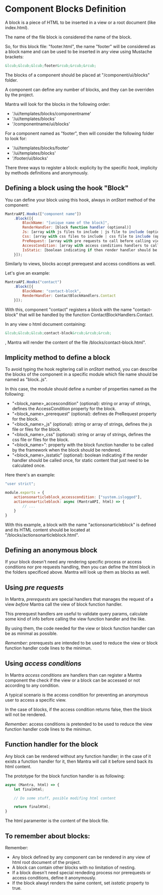 # Component Blocks Definition

A block is a piece of HTML to be inserted in a view or a root document (like index.html).

The name of the file block is considered the name of the block.

So, for this block file: "footer.html", the name "footer" will be considered as a block name and can be used to be inserted in any view using Mustache brackets:

```html
&lcub;&lcub;&lcub;footer&rcub;&rcub;&rcub;
```

The blocks of a component should be placed at "/component/ui/blocks" folder.

A component can define any number of blocks, and they can be overriden by the project.

Mantra will look for the blocks in the following order:

* '/ui/templates/blocks/componentname' 
* '/ui/templates/blocks'
* '/componentname/ui/blocks'

For a component named as "footer", then will consider the following folder to look for:

* '/ui/templates/blocks/footer' 
* '/ui/templates/blocks'
* '/footer/ui/blocks'

There three ways to register a block: explicity by the specific *hook*, implicity by methods definitions and anonymously.

## Defining a block using the hook "Block"

You can define your block using this hook, always in *onStart* method of the component:

```js
MantraAPI.Hooks(["component name"])
    .Block([{
        BlockName: "[unique name of the block]",
        RenderHandler: [block function handler (optional)]
        Js: [array with js files to include | js file to include (optional)],
        Css: [array with css files to include | css file to include (optional)],
        PreRequest: [array with pre requests to call before calling view handler (optional)],
        AccessCondition: [array with access conditions handlers to call before calling view handler (optional)],
        IsStatic: [boolean indicating if then render handler should be called once (optional)]
    }]);
```

Similarly to views, blocks accept prerequest and access conditions as well.

Let's give an example:

```js
MantraAPI.Hooks("contact")
    .Block([{
        BlockName: "contact-block",
        RenderHandler: ContactBlockHandlers.Contact
    }]);
```

With this, component "contact" registers a block with the name "contact-block" that will be handled by the function ContactBlockHandlers.Contact.

In any view o html document containing:

```html
&lcub;&lcub;&lcub;contact-block&rcub;&rcub;&rcub;
```

, Mantra will render the content of the file /blocks/contact-block.html".


## Implicity method to define a block

To avoid typing the hook regitering call in *onStart* method, you can describe the blocks of the component in a specific module which file name should be named as "block.<component name>.js".

In this case, the module should define a number of properties named as the following:
* "<block_name>_accescondition" (optional): string or array of strings, defines the AccessCondition property for the block.
* "<block_name>_prerequest" (optional): defines de PreRequest property for the block.
* "<block_name>_js" (optional): string or array of strings, defines the js file or files for the block.
* "<block_name>_css" (optional): string or array of strings, defines the css file or files for the block.
* "<block_name>": property with the block function handler to be called by the framework when the block should be rendered.
* "<block_name>_isstatic" (optional): boolean indicating if the render handler should be called once, for static content that just need to be calculated once.

Here there's an example:

```js
"user strict";

module.exports = {
    actionsonarticleblock_accesscondition: ["system.islogged"],
    actionsonarticleblock: async (MantraAPI, html) => {
        // ...    
    }
}
```

With this example, a block with the name "actionsonarticleblock" is defined and its HTML content should be located at "/blocks/actionsonarticleblock.html".

## Defining an anonymous block

If your block doesn't need any rendering specific process or access conditions nor pre requests handling, then you can define the html block in the folders specificed above. Mantra will look up them as blocks as well.


## Using *pre requests*

In Mantra, *prerequests* are special handlers that manages the request of a view *before* Mantra call the view of block function handler.

This prerequest handlers are useful to validate query params, calculate some kind of info before calling the view function handler and the like.

By using them, the code needed for the view or block function handler can be as minimal as possible.

*Remember:* prerequests are intended to be used to reduce the view or block function handler code lines to the minimun.

## Using *access conditions*

In Mantra *access conditions* are handlers than can register a Mantra component the check if the view or a block can be accessed or not according to any condition.

A typical scenario is the access condition for preventing an anonymous user to access a specific view.

In the case of blocks, if the access condition returns false, then the block will not be rendered.

*Remember:* access conditions is pretended to be used to reduce the view function handler code lines to the minimun.

## Function handler for the block

Any block can be rendered without any function handler; in the case of it exists a function handler for it, then Mantra will call it before send back its html content.

The prototype for the block function handler is as following:

```js
async (Mantra, html) => {
    let finalHtml;

    // Do some stuff, posible modifing html content

    return finalHtml;
}
```

The html paramenter is the content of the block file.

## To remember about blocks:

Remember:

* Any block defined by any component can be rendered in any view of html root document of the project.
* A block can contain other blocks with no limitation of nesting.
* If a block doesn't need special rendeding process nor prerequests or access conditions, define it anonymously.
* If the block alwayt renders the same content, set *isstatic* property to true.